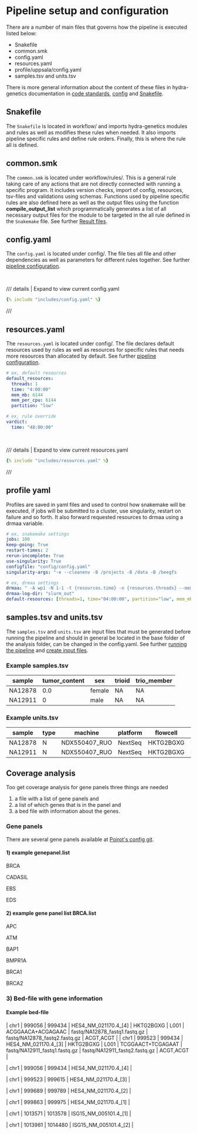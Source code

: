 # Pipeline setup and configuration
There are a number of main files that governs how the pipeline is executed listed below:

* Snakefile
* common.smk
* config.yaml
* resources.yaml
* profile/uppsala/config.yaml
* samples.tsv and units.tsv

There is more general information about the content of these files in hydra-genetics documentation in [code standards](https://hydra-genetics.readthedocs.io/en/latest/development/standards/), [config](https://hydra-genetics.readthedocs.io/en/latest/development/standards/#config) and [Snakefile](https://hydra-genetics.readthedocs.io/en/latest/make_pipeline/import/).

## Snakefile
The `Snakefile` is located in workflow/ and imports hydra-genetics modules and rules as well as modifies these rules when needed. It also imports pipeline specific rules and define rule orders. Finally, this is where the rule all is defined.

## common.smk
The `common.smk` is located under workflow/rules/. This is a general rule taking care of any actions that are not directly connected with running a specific program. It includes version checks, import of config, resources, tsv-files and validations using schemas. Functions used by pipeline specific rules are also defined here as well as the output files using the function **compile_output_list** which programmatically generates a list of all necessary output files for the module to be targeted in the all rule defined in the `Snakemake` file. See further [Result files](https://hydra-genetics.readthedocs.io/en/latest/make_pipeline/results/).

## config.yaml
The `config.yaml` is located under config/. The file ties all file and other dependencies as well as parameters for different rules together.
See further [pipeline configuration](https://hydra-genetics.readthedocs.io/en/latest/make_pipeline/config/).

<br />

/// details | Expand to view current config.yaml
```yaml
{% include "includes/config.yaml" %}
```
///


## resources.yaml
The `resources.yaml` is located under config/. The file declares default resources used by rules as well as resources for specific rules that needs more resources than allocated by default. See further [pipeline configuration](https://hydra-genetics.readthedocs.io/en/latest/make_pipeline/config/).

```yaml
# ex, default resources
default_resources:
  threads: 1
  time: "4:00:00"
  mem_mb: 6144
  mem_per_cpu: 6144
  partition: "low"

# ex, rule override
vardict:
  time: "48:00:00"
```

<br />

/// details | Expand to view current resources.yaml
```yaml
{% include "includes/resources.yaml" %}
```
///

## profile yaml
Profiles are saved in yaml files and used to control how snakemake will be executed, if jobs will be submitted
to a cluster, use singularity, restart on failure and so forth. It also forward requested resources to drmaa using
a drmaa variable.

```yaml
# ex, snakemake settings
jobs: 100
keep-going: True
restart-times: 2
rerun-incomplete: True
use-singularity: True
configfile: "config/config.yaml"
singularity-args: "-e --cleanenv -B /projects -B /data -B /beegfs
```

```yaml
# ex, drmaa settings
drmaa: " -A wp1 -N 1-1 -t {resources.time} -n {resources.threads} --mem={resources.mem_mb} --mem-per-cpu={resources.mem_per_cpu} --mem-per-cpu={resources.mem_per_cpu} --partition={resources.partition} -J {rule} -e slurm_out/{rule}_%j.err -o slurm_out/{rule}_%j.out"
drmaa-log-dir: "slurm_out"
default-resources: [threads=1, time="04:00:00", partition="low", mem_mb="3074", mem_per_cpu="3074"]
```

## samples.tsv and units.tsv
The `samples.tsv` and `units.tsv` are input files that must be generated before running the pipeline and should in general be located in the base folder of the analysis folder, can be changed in the config.yaml. See further [running the pipeline](running.md) and [create input files](https://hydra-genetics.readthedocs.io/en/latest/run_pipeline/create_sample_files/).

### Example samples.tsv

| sample | tumor_content | sex	| trioid	| trio_member	|
|-|-| -	| -	| -	|
| NA12878	| 0.0	| female	| NA	| NA	|
| NA12911	| 0	| male	| NA	| NA	|

### Example units.tsv

| sample | type | machine | platform | flowcell | lane | barcode | fastq1 | fastq2 | adapter |
|-|-|-|-|-|-|-|-|-|-|
| NA12878	| N	| NDX550407_RUO	| NextSeq	| HKTG2BGXG	| L001 | ACGGAACA+ACGAGAAC | fastq/NA12878_fastq1.fastq.gz | fastq/NA12878_fastq2.fastq.gz | ACGT,ACGT |
| NA12911	| N	| NDX550407_RUO	| NextSeq	| HKTG2BGXG	| L001 | TCGGAACT+TCGAGAAT | fastq/NA12911_fastq1.fastq.gz | fastq/NA12911_fastq2.fastq.gz | ACGT,ACGT |


## Coverage analysis
Too get coverage analysis for gene panels three things are needed 
  1) a file with a list of gene panels and 
  2) a list of which genes that is in the panel and 
  3) a bed file with information about the genes.

### Gene panels
There are several gene panels available at [Poirot's config git](https://github.com/clinical-genomics-uppsala/poirot_config/tree/main/config/gene_panels).

#### 1) example genepanel.list
BRCA

CADASIL

EBS

EDS

#### 2) example gene panel list BRCA.list
APC

ATM

BAP1

BMPR1A

BRCA1

BRCA2

### 3) Bed-file with gene information

#### Example bed-file

| chr1	| 999056	| 999434	| HES4_NM_021170.4_[4]	| HKTG2BGXG	| L001 | ACGGAACA+ACGAGAAC | fastq/NA12878_fastq1.fastq.gz | fastq/NA12878_fastq2.fastq.gz | ACGT,ACGT |
| chr1	| 999523	| 999434	| HES4_NM_021170.4_[3]	| HKTG2BGXG	| L001 | TCGGAACT+TCGAGAAT | fastq/NA12911_fastq1.fastq.gz | fastq/NA12911_fastq2.fastq.gz | ACGT,ACGT |

| chr1 | 999056   | 999434 	| HES4_NM_021170.4_[4]	|

| chr1 | 999523   | 999615	| HES4_NM_021170.4_[3]	|

| chr1 | 999689   | 999789	| HES4_NM_021170.4_[2]	|

| chr1 | 999863   | 999975	| HES4_NM_021170.4_[1]	|

| chr1 | 1013571  | 1013578	| ISG15_NM_005101.4_[1]	|

| chr1 | 1013981  | 1014480	| ISG15_NM_005101.4_[2]	|

<br />
